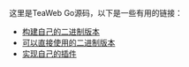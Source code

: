 这里是TeaWeb Go源码，以下是一些有用的链接：
* [构建自己的二进制版本](http://plus.meloy.cn/doc/main/Build.md)
* [可以直接使用的二进制版本](http://plus.meloy.cn/download)
* [实现自己的插件](http://plus.meloy.cn/doc/plugins/Write.md)